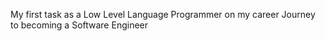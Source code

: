 My first task as a Low Level Language Programmer on my career Journey to becoming a Software Engineer
